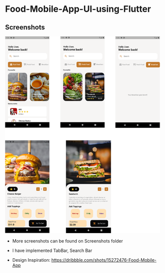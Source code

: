 # Food-Mobile-App-UI-using-Flutter

## Screenshots

<img src="screenshots/screenshot.png">

- More screenshots can be found on Screenshots folder

- I have implemented TabBar, Search Bar

* Design Inspiration: https://dribbble.com/shots/15272476-Food-Mobile-App
